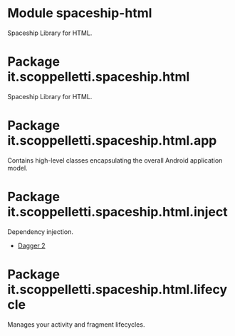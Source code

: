 # Module spaceship-html

Spaceship Library for HTML.

# Package it.scoppelletti.spaceship.html

Spaceship Library for HTML.

# Package it.scoppelletti.spaceship.html.app

Contains high-level classes encapsulating the overall Android application model.

# Package it.scoppelletti.spaceship.html.inject

Dependency injection.

* [Dagger 2](http://google.github.io/dagger)

# Package it.scoppelletti.spaceship.html.lifecycle

Manages your activity and fragment lifecycles.
